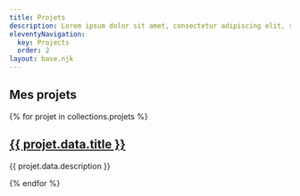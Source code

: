 ```yaml
---
title: Projets
description: Lorem ipsum dolor sit amet, consectetur adipiscing elit, sed do eiusmod tempor incididunt ut labore et dolore magna aliqua.
eleventyNavigation:
  key: Projects
  order: 2
layout: base.njk
---
```


<section>
<h1>Mes projets</h1>
{% for projet in collections.projets %}
  <article class="project_article">
    <a href="{{projet.url}}"><h2>{{ projet.data.title }}</h2></a>
    <p>{{ projet.data.description  }}</p>
  </article>
{% endfor %}
</section>
